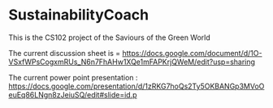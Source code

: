 # SustainabilityCoach
This is the CS102 project of the Saviours of the Green World

The current discussion sheet is = https://docs.google.com/document/d/1O-VSxfWPsCogxmRUs_N6n7FhAHw1XQe1mFAPKrjQWeM/edit?usp=sharing

The current power point presentation : https://docs.google.com/presentation/d/1zRKG7hoQs2Ty5OKBANGp3MVoOeuEq86LNgn8zJeiuSQ/edit#slide=id.p
